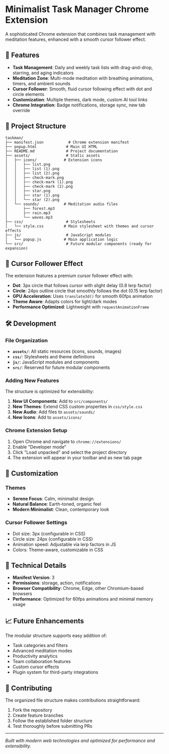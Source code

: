 # Minimalist Task Manager Chrome Extension

A sophisticated Chrome extension that combines task management with meditation features, enhanced with a smooth cursor follower effect.

## 🚀 Features

- **Task Management**: Daily and weekly task lists with drag-and-drop, starring, and aging indicators
- **Meditation Zone**: Multi-mode meditation with breathing animations, timers, and ambient sounds
- **Cursor Follower**: Smooth, fluid cursor following effect with dot and circle elements
- **Customization**: Multiple themes, dark mode, custom AI tool links
- **Chrome Integration**: Badge notifications, storage sync, new tab override

## 📁 Project Structure

```
taskman/
├── manifest.json           # Chrome extension manifest
├── popup.html             # Main UI HTML
├── README.md              # Project documentation
├── assets/                # Static assets
│   ├── icons/            # Extension icons
│   │   ├── list.png
│   │   ├── list (1).png
│   │   ├── list (2).png
│   │   ├── check-mark.png
│   │   ├── check-mark (1).png
│   │   ├── check-mark (2).png
│   │   ├── star.png
│   │   ├── star (1).png
│   │   └── star (2).png
│   └── sounds/           # Meditation audio files
│       ├── forest.mp3
│       ├── rain.mp3
│       └── waves.mp3
├── css/                   # Stylesheets
│   └── style.css         # Main stylesheet with themes and cursor effects
├── js/                    # JavaScript modules
│   └── popup.js          # Main application logic
└── src/                   # Future modular components (ready for expansion)
```

## 🎯 Cursor Follower Effect

The extension features a premium cursor follower effect with:

- **Dot**: 3px circle that follows cursor with slight delay (0.8 lerp factor)
- **Circle**: 24px outline circle that smoothly follows the dot (0.15 lerp factor)
- **GPU Acceleration**: Uses `translate3d()` for smooth 60fps animation
- **Theme Aware**: Adapts colors for light/dark modes
- **Performance Optimized**: Lightweight with `requestAnimationFrame`

## 🛠️ Development

### File Organization

- **`assets/`**: All static resources (icons, sounds, images)
- **`css/`**: Stylesheets and theme definitions
- **`js/`**: JavaScript modules and components
- **`src/`**: Reserved for future modular components

### Adding New Features

The structure is optimized for extensibility:

1. **New UI Components**: Add to `src/components/`
2. **New Themes**: Extend CSS custom properties in `css/style.css`
3. **New Audio**: Add files to `assets/sounds/`
4. **New Icons**: Add to `assets/icons/`

### Chrome Extension Setup

1. Open Chrome and navigate to `chrome://extensions/`
2. Enable "Developer mode"
3. Click "Load unpacked" and select the project directory
4. The extension will appear in your toolbar and as new tab page

## 🎨 Customization

### Themes
- **Serene Focus**: Calm, minimalist design
- **Natural Balance**: Earth-toned, organic feel
- **Modern Minimalist**: Clean, contemporary look

### Cursor Follower Settings
- Dot size: 3px (configurable in CSS)
- Circle size: 24px (configurable in CSS)
- Animation speed: Adjustable via lerp factors in JS
- Colors: Theme-aware, customizable in CSS

## 🔧 Technical Details

- **Manifest Version**: 3
- **Permissions**: storage, action, notifications
- **Browser Compatibility**: Chrome, Edge, other Chromium-based browsers
- **Performance**: Optimized for 60fps animations and minimal memory usage

## 📈 Future Enhancements

The modular structure supports easy addition of:
- Task categories and filters
- Advanced meditation modes
- Productivity analytics
- Team collaboration features
- Custom cursor effects
- Plugin system for third-party integrations

## 🤝 Contributing

The organized file structure makes contributions straightforward:
1. Fork the repository
2. Create feature branches
3. Follow the established folder structure
4. Test thoroughly before submitting PRs

---

*Built with modern web technologies and optimized for performance and extensibility.*
